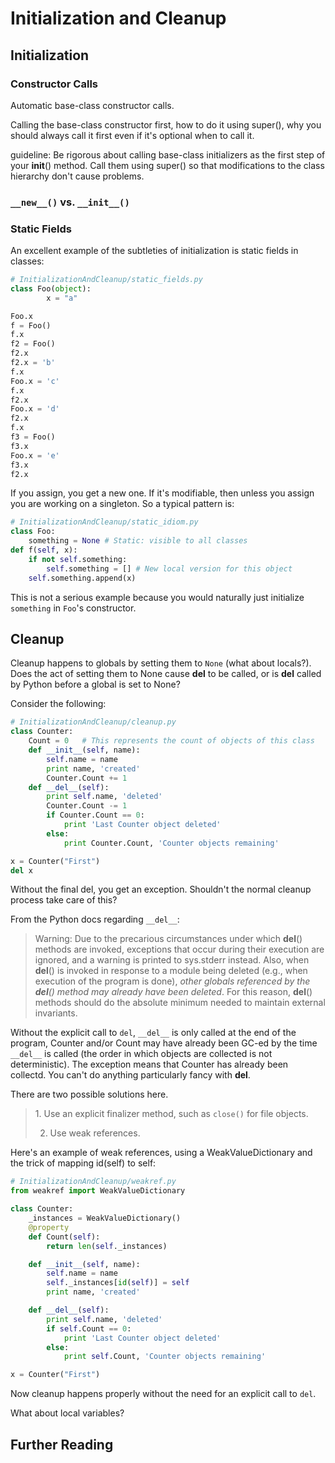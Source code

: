 Initialization and Cleanup
==========================

Initialization
--------------

### Constructor Calls

Automatic base-class constructor calls.

Calling the base-class constructor first, how to do it using super(),
why you should always call it first even if it's optional when to call
it.

guideline: Be rigorous about calling base-class initializers as the
first step of your __init__() method. Call them using super() so
that modifications to the class hierarchy don't cause problems.

### `__new__()` vs. `__init__()`

### Static Fields

An excellent example of the subtleties of initialization is static
fields in classes:

```python
# InitializationAndCleanup/static_fields.py
class Foo(object):
        x = "a"

Foo.x
f = Foo()
f.x
f2 = Foo()
f2.x
f2.x = 'b'
f.x
Foo.x = 'c'
f.x
f2.x
Foo.x = 'd'
f2.x
f.x
f3 = Foo()
f3.x
Foo.x = 'e'
f3.x
f2.x
```

If you assign, you get a new one. If it's modifiable, then unless you
assign you are working on a singleton. So a typical pattern is:

```python
# InitializationAndCleanup/static_idiom.py
class Foo:
    something = None # Static: visible to all classes
def f(self, x):
    if not self.something:
        self.something = [] # New local version for this object
    self.something.append(x)
```

This is not a serious example because you would naturally just
initialize `something` in `Foo`'s constructor.

Cleanup
-------

Cleanup happens to globals by setting them to `None` (what about
locals?). Does the act of setting them to None cause __del__ to be
called, or is __del__ called by Python before a global is set to
None?

Consider the following:

```python
# InitializationAndCleanup/cleanup.py
class Counter:
    Count = 0   # This represents the count of objects of this class
    def __init__(self, name):
        self.name = name
        print name, 'created'
        Counter.Count += 1
    def __del__(self):
        print self.name, 'deleted'
        Counter.Count -= 1
        if Counter.Count == 0:
            print 'Last Counter object deleted'
        else:
            print Counter.Count, 'Counter objects remaining'

x = Counter("First")
del x
```

Without the final del, you get an exception. Shouldn't the normal
cleanup process take care of this?

From the Python docs regarding `__del__`:

> Warning: Due to the precarious circumstances under which __del__()
> methods are invoked, exceptions that occur during their execution are
> ignored, and a warning is printed to sys.stderr instead. Also, when
> __del__() is invoked in response to a module being deleted (e.g.,
> when execution of the program is done), *other globals referenced by
> the __del__() method may already have been deleted*. For this
> reason, __del__() methods should do the absolute minimum needed to
> maintain external invariants.

Without the explicit call to `del`, `__del__` is only called at the end
of the program, Counter and/or Count may have already been GC-ed by the
time `__del__` is called (the order in which objects are collected is
not deterministic). The exception means that Counter has already been
collectd. You can't do anything particularly fancy with __del__.

There are two possible solutions here.

> 1\. Use an explicit finalizer method, such as `close()` for file objects.
>
> 2.  Use weak references.

Here's an example of weak references, using a WeakValueDictionary and
the trick of mapping id(self) to self:

```python
# InitializationAndCleanup/weakref.py
from weakref import WeakValueDictionary

class Counter:
    _instances = WeakValueDictionary()
    @property
    def Count(self):
        return len(self._instances)

    def __init__(self, name):
        self.name = name
        self._instances[id(self)] = self
        print name, 'created'

    def __del__(self):
        print self.name, 'deleted'
        if self.Count == 0:
            print 'Last Counter object deleted'
        else:
            print self.Count, 'Counter objects remaining'

x = Counter("First")
```

Now cleanup happens properly without the need for an explicit call to
`del`.

What about local variables?

Further Reading
---------------

